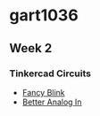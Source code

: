 # gart1036

## Week 2

### Tinkercad Circuits

- [Fancy Blink](https://www.tinkercad.com/things/0bh4nEFRwAC)
- [Better Analog In](https://www.tinkercad.com/things/aHjAnJhvPeR)
